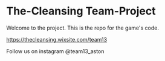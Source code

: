 # The-Cleansing Team-Project
Welcome to the project.
This is the repo for the game's code.

https://thecleansing.wixsite.com/team13

Follow us on instagram @team13_aston
